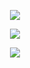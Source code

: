 <p align="center"> 
    <img src="https://komarev.com/ghpvc/?username=astronovaIite&label=Welcome+to+my+profile+!&color=490A51&style=flat-square"/>
<p align="center">
<img src="https://files.catbox.moe/7udvm3.gif"/>
</p>

<p align="center">
<img src="https://readme-typing-svg.demolab.com/?font=Special+Elite&duration=2500&pause=1500&color=490A51&width=470&lines=Hello!+Welcome+to+my+Github!;Please+read+my+rentry+before+interacting.;Graphic+Credits%3A+%40june10507248+on+Twitter"/>
</p>
